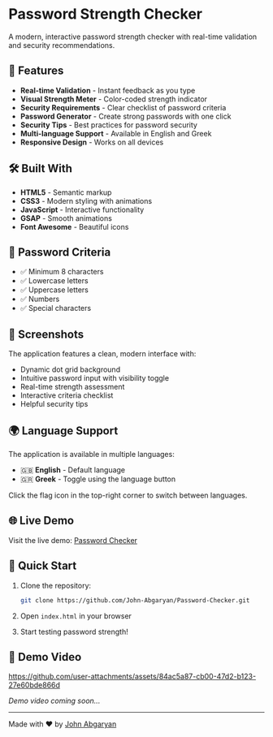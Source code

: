 # Password Strength Checker

A modern, interactive password strength checker with real-time validation and security recommendations.

## 🚀 Features

- **Real-time Validation** - Instant feedback as you type
- **Visual Strength Meter** - Color-coded strength indicator
- **Security Requirements** - Clear checklist of password criteria
- **Password Generator** - Create strong passwords with one click
- **Security Tips** - Best practices for password security
- **Multi-language Support** - Available in English and Greek
- **Responsive Design** - Works on all devices

## 🛠️ Built With

- **HTML5** - Semantic markup
- **CSS3** - Modern styling with animations
- **JavaScript** - Interactive functionality
- **GSAP** - Smooth animations
- **Font Awesome** - Beautiful icons

## 🎯 Password Criteria

- ✅ Minimum 8 characters
- ✅ Lowercase letters
- ✅ Uppercase letters
- ✅ Numbers
- ✅ Special characters

## 📱 Screenshots

The application features a clean, modern interface with:
- Dynamic dot grid background
- Intuitive password input with visibility toggle
- Real-time strength assessment
- Interactive criteria checklist
- Helpful security tips

## 🌍 Language Support

The application is available in multiple languages:
- 🇬🇧 **English** - Default language
- 🇬🇷 **Greek** - Toggle using the language button

Click the flag icon in the top-right corner to switch between languages.

## 🌐 Live Demo

Visit the live demo: [Password Checker](https://john-abgaryan.github.io/Password-Checker/)

## 🚀 Quick Start

1. Clone the repository:
   ```bash
   git clone https://github.com/John-Abgaryan/Password-Checker.git
   ```

2. Open `index.html` in your browser




3. Start testing password strength!

## 🎥 Demo Video



https://github.com/user-attachments/assets/84ac5a87-cb00-47d2-b123-27e60bde866d

*Demo video coming soon...*

---

Made with ❤️ by [John Abgaryan](https://github.com/John-Abgaryan)
